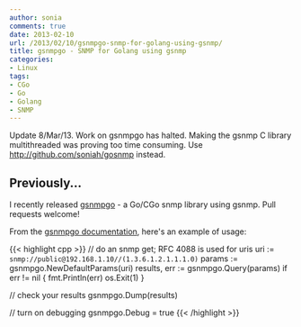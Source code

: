 ```yaml
---
author: sonia
comments: true
date: 2013-02-10
url: /2013/02/10/gsnmpgo-snmp-for-golang-using-gsnmp/
title: gsnmpgo - SNMP for Golang using gsnmp
categories:
- Linux
tags:
- CGo
- Go
- Golang
- SNMP
---
```


Update 8/Mar/13. Work on gsnmpgo has halted. Making the gsnmp C library multithreaded was proving too time consuming. Use http://github.com/soniah/gosnmp instead.

<!--more-->

## Previously...


I recently released [gsnmpgo](http://github.com/soniah/gsnmpgo) - a Go/CGo snmp library using gsnmp. Pull requests welcome!

From the [gsnmpgo documentation](http://godoc.org/github.com/soniah/gsnmpgo), here's an example of usage:

{{< highlight cpp >}}
// do an snmp get; RFC 4088 is used for uris
uri := `snmp://public@192.168.1.10//(1.3.6.1.2.1.1.1.0)`
params := gsnmpgo.NewDefaultParams(uri)
results, err := gsnmpgo.Query(params)
if err != nil {
    fmt.Println(err)
    os.Exit(1)
}

// check your results
gsnmpgo.Dump(results)

// turn on debugging
gsnmpgo.Debug = true
{{< /highlight >}}
